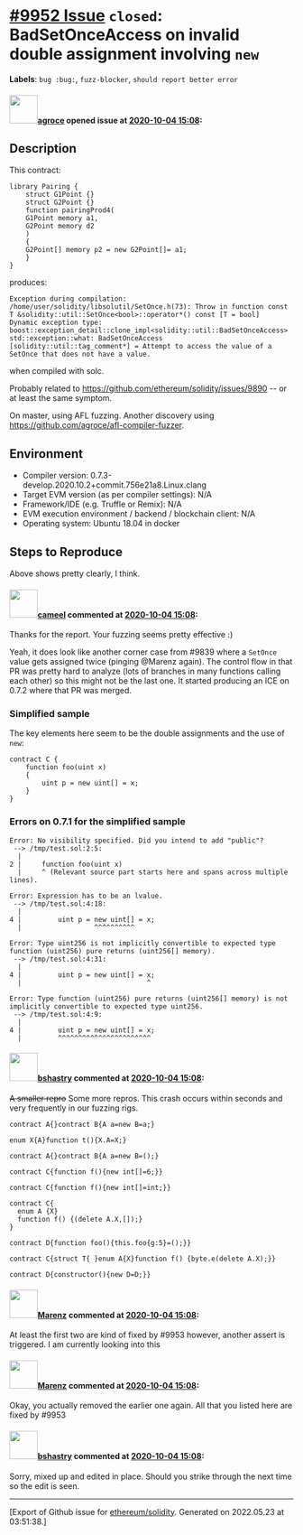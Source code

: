 # [\#9952 Issue](https://github.com/ethereum/solidity/issues/9952) `closed`: BadSetOnceAccess on invalid double assignment involving `new`
**Labels**: `bug :bug:`, `fuzz-blocker`, `should report better error`


#### <img src="https://avatars.githubusercontent.com/u/967816?u=e15de0869a62036529220016b1729fa1a6c18b5b&v=4" width="50">[agroce](https://github.com/agroce) opened issue at [2020-10-04 15:08](https://github.com/ethereum/solidity/issues/9952):

## Description

This contract:
```solidity
library Pairing {
    struct G1Point {}
    struct G2Point {}
    function pairingProd4(
	G1Point memory a1,
	G2Point memory d2
    )
    {
	G2Point[] memory p2 = new G2Point[]= a1;
    }
}
```

produces:

```
Exception during compilation: /home/user/solidity/libsolutil/SetOnce.h(73): Throw in function const T &solidity::util::SetOnce<bool>::operator*() const [T = bool]
Dynamic exception type: boost::exception_detail::clone_impl<solidity::util::BadSetOnceAccess>
std::exception::what: BadSetOnceAccess
[solidity::util::tag_comment*] = Attempt to access the value of a SetOnce that does not have a value.
```

when compiled with solc.

Probably related to https://github.com/ethereum/solidity/issues/9890 -- or at least the same symptom.

On master, using AFL fuzzing.  Another discovery using https://github.com/agroce/afl-compiler-fuzzer.

## Environment

- Compiler version:  0.7.3-develop.2020.10.2+commit.756e21a8.Linux.clang
- Target EVM version (as per compiler settings): N/A
- Framework/IDE (e.g. Truffle or Remix): N/A
- EVM execution environment / backend / blockchain client: N/A
- Operating system: Ubuntu 18.04 in docker

## Steps to Reproduce

Above shows pretty clearly, I think.


#### <img src="https://avatars.githubusercontent.com/u/137030?v=4" width="50">[cameel](https://github.com/cameel) commented at [2020-10-04 15:08](https://github.com/ethereum/solidity/issues/9952#issuecomment-703272102):

Thanks for the report. Your fuzzing seems pretty effective :)

Yeah, it does look like another corner case from #9839 where a `SetOnce` value gets assigned twice (pinging @Marenz again). The control flow in that PR was pretty hard to analyze (lots of branches in many functions calling each other) so this might not be the last one. It started producing an ICE on 0.7.2 where that PR was merged.

### Simplified sample
The key elements here seem to be the double assignments and the use of `new`:

```solidity
contract C {
    function foo(uint x)
    {
        uint p = new uint[] = x;
    }
}
```

### Errors on 0.7.1 for the simplified sample
```
Error: No visibility specified. Did you intend to add "public"?
 --> /tmp/test.sol:2:5:
  |
2 |     function foo(uint x)
  |     ^ (Relevant source part starts here and spans across multiple lines).

Error: Expression has to be an lvalue.
 --> /tmp/test.sol:4:18:
  |
4 |         uint p = new uint[] = x;
  |                  ^^^^^^^^^^

Error: Type uint256 is not implicitly convertible to expected type function (uint256) pure returns (uint256[] memory).
 --> /tmp/test.sol:4:31:
  |
4 |         uint p = new uint[] = x;
  |                               ^

Error: Type function (uint256) pure returns (uint256[] memory) is not implicitly convertible to expected type uint256.
 --> /tmp/test.sol:4:9:
  |
4 |         uint p = new uint[] = x;
  |         ^^^^^^^^^^^^^^^^^^^^^^^
```

#### <img src="https://avatars.githubusercontent.com/u/2388185?v=4" width="50">[bshastry](https://github.com/bshastry) commented at [2020-10-04 15:08](https://github.com/ethereum/solidity/issues/9952#issuecomment-704802281):

~~A smaller repro~~ Some more repros. This crash occurs within seconds and very frequently in our fuzzing rigs.

```
contract A{}contract B{A a=new B=a;}
```

```
enum X{A}function t(){X.A=X;}
```

```
contract A{}contract B{A a=new B=();}
```

```
contract C{function f(){new int[]=6;}}
```

```
contract C{function f(){new int[]=int;}}
```

```
contract C{
  enum A {X}
  function f() {(delete A.X,[]);}
}
```

```
contract D{function foo(){this.foo{g:5}=();}}
```

```
contract C{struct T{ }enum A{X}function f() {byte.e(delete A.X);}}
```

```
contract D{constructor(){new D=D;}}
```

#### <img src="https://avatars.githubusercontent.com/u/424752?u=038e104b849efd16f076b671ef6c46af7073bfa7&v=4" width="50">[Marenz](https://github.com/Marenz) commented at [2020-10-04 15:08](https://github.com/ethereum/solidity/issues/9952#issuecomment-704863766):

At least the first two are kind of fixed by #9953 however, another assert is triggered. I am currently looking into this

#### <img src="https://avatars.githubusercontent.com/u/424752?u=038e104b849efd16f076b671ef6c46af7073bfa7&v=4" width="50">[Marenz](https://github.com/Marenz) commented at [2020-10-04 15:08](https://github.com/ethereum/solidity/issues/9952#issuecomment-704870290):

Okay, you actually removed the earlier one again. All that you listed here are fixed by #9953

#### <img src="https://avatars.githubusercontent.com/u/2388185?v=4" width="50">[bshastry](https://github.com/bshastry) commented at [2020-10-04 15:08](https://github.com/ethereum/solidity/issues/9952#issuecomment-704875921):

Sorry, mixed up and edited in place. Should you strike through the next time so the edit is seen.


-------------------------------------------------------------------------------



[Export of Github issue for [ethereum/solidity](https://github.com/ethereum/solidity). Generated on 2022.05.23 at 03:51:38.]
